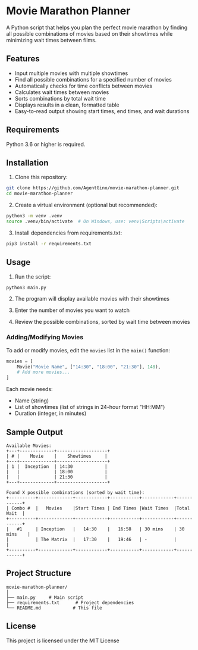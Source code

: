 # Movie Marathon Planner

A Python script that helps you plan the perfect movie marathon by finding all possible combinations of movies based on their showtimes while minimizing wait times between films.

## Features

- Input multiple movies with multiple showtimes
- Find all possible combinations for a specified number of movies
- Automatically checks for time conflicts between movies
- Calculates wait times between movies
- Sorts combinations by total wait time
- Displays results in a clean, formatted table
- Easy-to-read output showing start times, end times, and wait durations

## Requirements

Python 3.6 or higher is required.

## Installation

1. Clone this repository:
```bash
git clone https://github.com/AgentGino/movie-marathon-planner.git
cd movie-marathon-planner
```

2. Create a virtual environment (optional but recommended):
```bash
python3 -m venv .venv
source .venv/bin/activate  # On Windows, use: venv\Scripts\activate
```

3. Install dependencies from requirements.txt:
```bash
pip3 install -r requirements.txt
```

## Usage

1. Run the script:
```bash
python3 main.py
```

2. The program will display available movies with their showtimes

3. Enter the number of movies you want to watch

4. Review the possible combinations, sorted by wait time between movies

### Adding/Modifying Movies

To add or modify movies, edit the `movies` list in the `main()` function:

```python
movies = [
    Movie("Movie Name", ["14:30", "18:00", "21:30"], 148),
    # Add more movies...
]
```

Each movie needs:
- Name (string)
- List of showtimes (list of strings in 24-hour format "HH:MM")
- Duration (integer, in minutes)

## Sample Output

```
Available Movies:
+---+-------------+-------------------+
| # |    Movie    |    Showtimes     |
+---+-------------+-------------------+
| 1 |  Inception  | 14:30            |
|   |             | 18:00            |
|   |             | 21:30            |
+---+-------------+-------------------+

Found X possible combinations (sorted by wait time):
+----------+-------------+------------+-----------+------------+------------+
| Combo #  |   Movies    |Start Times | End Times |Wait Times  |Total Wait  |
+----------+-------------+------------+-----------+------------+------------+
|   #1     | Inception   |   14:30    |   16:58   | 30 mins    | 30 mins    |
|          | The Matrix  |   17:30    |   19:46   | -          |            |
+----------+-------------+------------+-----------+------------+------------+
```

## Project Structure

```
movie-marathon-planner/
│
├── main.py     # Main script
├── requirements.txt      # Project dependencies
└── README.md            # This file
```


## License

This project is licensed under the MIT License